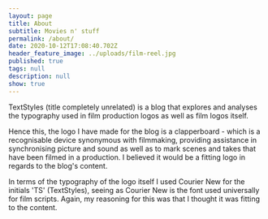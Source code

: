 ```yaml
---
layout: page
title: About
subtitle: Movies n' stuff
permalink: /about/
date: 2020-10-12T17:08:40.702Z
header_feature_image: ../uploads/film-reel.jpg
published: true
tags: null
description: null
show: true
---
```

TextStyles (title completely unrelated) is a blog that explores and analyses the typography used in film production logos as well as film logos itself.

Hence this, the logo I have made for the blog is a clapperboard - which is a recognisable device synonymous with filmmaking, providing assistance in synchronising picture and sound as well as to mark scenes and takes that have been filmed in a production. I believed it would be a fitting logo in regards to the blog's content.

In terms of the typography of the logo itself I used Courier New for the initials 'TS' (TextStyles), seeing as Courier New is the font used universally for film scripts. Again, my reasoning for this was that I thought it was fitting to the content.